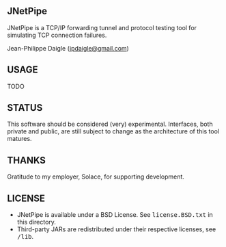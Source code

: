 ## JNetPipe
JNetPipe is a TCP/IP forwarding tunnel and protocol testing tool for 
simulating TCP connection failures.

Jean-Philippe Daigle ([jpdaigle@gmail.com](mailto://jpdaigle@gmail.com))

## USAGE
TODO

## STATUS
This software should be considered (very) experimental. Interfaces, both
private and public, are still subject to change as the architecture of this
tool matures.

## THANKS
Gratitude to my employer, Solace, for supporting development.

## LICENSE
* JNetPipe is available under a BSD License. See 
<tt>license.BSD.txt</tt> in this directory.
* Third-party JARs are redistributed under their respective 
licenses, see <tt>/lib</tt>.

